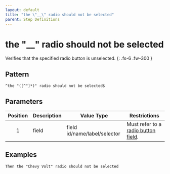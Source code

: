 ```yaml
---
layout: default
title: "the \"__\" radio should not be selected"
parent: Step Definitions
---
```


# the "\_\_" radio should not be selected

Verifies that the specified radio button is unselected.
{: .fs-6 .fw-300 }

## Pattern

```
^the "([^"]*)" radio should not be selected$
```

## Parameters

| Position | Description | Value Type                   | Restrictions                                                                                 |
| :------: | ----------- | ---------------------------- | -------------------------------------------------------------------------------------------- |
|    1     | field       | field id/name/label/selector | Must refer to a [radio button field]({{site.baseurl}}/field_types.html#radio-button-fields). |

## Examples

```gherkin
Then the "Chevy Volt" radio should not be selected
```